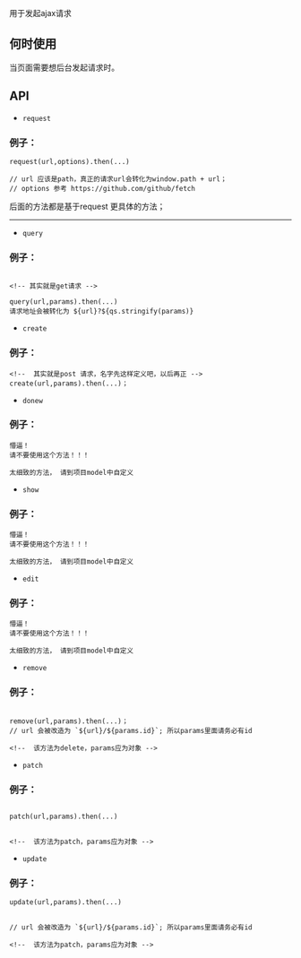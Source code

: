 用于发起ajax请求

## 何时使用

当页面需要想后台发起请求时。

## API


* `request`

### 例子：
```
request(url,options).then(...)

// url 应该是path，真正的请求url会转化为window.path + url；
// options 参考 https://github.com/github/fetch
```

后面的方法都是基于request 更具体的方法；
***

* `query`
### 例子：
```

<!-- 其实就是get请求 -->

query(url,params).then(...)
请求地址会被转化为 ${url}?${qs.stringify(params)}

```


* `create`
### 例子：
```
<!--  其实就是post 请求，名字先这样定义吧，以后再正 -->
create(url,params).then(...)；

```

* `donew`
### 例子：
```
懵逼！
请不要使用这个方法！！！

太细致的方法， 请到项目model中自定义
```

* `show`
### 例子：
```
懵逼！
请不要使用这个方法！！！

太细致的方法， 请到项目model中自定义
```

* `edit`
### 例子：
```
懵逼！
请不要使用这个方法！！！

太细致的方法， 请到项目model中自定义
```

* `remove`
### 例子：
```

remove(url,params).then(...)；
// url 会被改造为 `${url}/${params.id}`; 所以params里面请务必有id

<!--  该方法为delete，params应为对象 -->
```

* `patch`
### 例子：
```

patch(url,params).then(...)


<!--  该方法为patch，params应为对象 -->
```

* `update`
### 例子：
```
update(url,params).then(...)


// url 会被改造为 `${url}/${params.id}`; 所以params里面请务必有id

<!--  该方法为patch，params应为对象 -->

```
